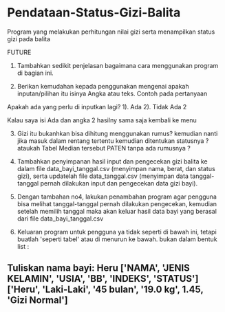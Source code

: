 # Pendataan-Status-Gizi-Balita
Program yang melakukan perhitungan nilai gizi serta menampilkan status gizi  pada balita


FUTURE

1. Tambahkan sedikit penjelasan bagaimana cara menggunakan program di bagian ini.

2. Berikan kemudahan kepada penggunakan mengenai apakah inputan/pilihan itu isinya Angka atau teks. Contoh pada pertanyaan 

Apakah ada yang perlu di inputkan lagi?
1). Ada
2). Tidak Ada
2

Kalau saya isi Ada dan angka 2 hasilny sama saja kembali ke menu

3. Gizi itu bukanhkan bisa dihitung menggunakan rumus? kemudian nanti jika masuk dalam rentang tertentu kemudian ditentukan statusnya ? ataukah Tabel Median tersebut PATEN tanpa ada rumusnya ?

4. Tambahkan penyimpanan hasil input dan pengecekan gizi balita ke dalam file data_bayi_tanggal.csv (menyimpan nama, berat, dan status gizi), serta updatelah file data_tanggal.csv (menyimpan data tanggal-tanggal pernah dilakukan input dan pengecekan data gizi bayi).

5. Dengan tambahan no4, lakukan penambahan program agar pengguna bisa melihat tanggal-tanggal pernah dilakukan pengecekan, kemudian setelah memilih tanggal maka akan keluar hasil data bayi yang berasal dari file data_bayi_tanggal.csv

6. Keluaran program untuk pengguna ya tidak seperti di bawah ini, tetapi buatlah 'seperti tabel' atau di menurun ke bawah. bukan dalam bentuk list :

Tuliskan nama bayi: Heru
['NAMA', 'JENIS KELAMIN', 'USIA', 'BB', 'INDEKS', 'STATUS']
['Heru', 'Laki-Laki', '45 bulan', '19.0 kg', 1.45, 'Gizi Normal']
----------------


